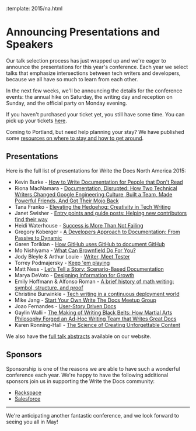 :template: 2015/na.html

# Announcing Presentations and Speakers

Our talk selection process has just wrapped up and we're eager to
announce the presentations for this year's conference. Each year we select talks that emphasize
intersections between tech writers and developers, because we all have so much to learn from each
other.

In the next few weeks, we'll be announcing the details for the
conference events: the annual hike on Saturday, the writing 
day and reception on Sunday, and the official party on
Monday evening. 

If you haven't purchased your ticket yet, you still have some time. You can
pick up your tickets [here][tickets]. 

Coming to Portland, but need help planning your stay? We have published some [resources
on where to stay and how to get around][visiting].

[visiting]: http://writethedocs.org/conf/na/2015/visiting/
[tickets]: http://writethedocs.org/conf/na/2015/#tickets

## Presentations

Here is the full list of presentations for Write the Docs North America 2015:

 * Kevin Burke - [How to Write Documentation for People that Don't Read][speaker-kburke]
 * Riona MacNamara - [Documentation, Disrupted: How Two Technical Writers
   Changed Google Engineering Culture, Built a Team, Made Powerful Friends, And
   Got Their Mojo Back][speaker-rmacnamara]
 * Tana Franko - [Elevating the Hedgehog: Creativity in Tech Writing][speaker-tfranko]
 * Janet Swisher - [Entry points and guide posts: Helping new contributors find
   their way][speaker-jswisher]
 * Heidi Waterhouse - [Success is More Than Not Failing][speaker-hwaterhouse]
 * Gregory Koberger - [A Developers Approach to Documentation: From Passive to
   Dynamic][speaker-gkoberger]
 * Garen Torikian - [How GitHub uses GitHub to document GitHub][speaker-gtorikian]
 * Mo Nishiyama - [What Can Brownfield Do For You?][speaker-mnishiyama]
 * Jody Bleyle & Arthur Louie - [Writer, Meet Tester][speaker-jbleyle-alouie]
 * Torrey Podmajersky - [Keep 'em playing][speaker-tpodmajersky]
 * Matt Ness - [Let’s Tell a Story: Scenario-Based Documentation][speaker-mness]
 * Marya DeVoto - [Designing Information for Growth][speaker-mdevoto]
 * Emily Hoffmann & Alfonso Roman - [A brief history of math writing: symbol,
   structure, and proof][speaker-ehoffmann-aroman]
 * Christine Burwinkle - [Tech writing in a continuous deployment world][speaker-cburwinkle]
 * Mike Jang - [Start Your Own Write The Docs Meetup Group][speaker-mjang]
 * Joao Fernandes - [User-Story Driven Docs][speaker-jfernandes]
 * Gaylin Walli - [The Making of Writing Black Belts: How Martial Arts
   Philosophy Forged an Ad-Hoc Writing Team that Writes Great
   Docs][speaker-gwalli]
 * Karen Ronning-Hall - [The Science of Creating Unforgettable Content][speaker-kronninghall]

We also have the [full talk abstracts][speakers] available on our website.

[speakers]: /conf/na/2015/speakers/
[speaker-kburke]: /conf/na/2015/speakers/#speaker-kburke
[speaker-rmacnamara]: /conf/na/2015/speakers/#speaker-rmacnamara
[speaker-tfranko]: /conf/na/2015/speakers/#speaker-tfranko
[speaker-jswisher]: /conf/na/2015/speakers/#speaker-jswisher
[speaker-hwaterhouse]: /conf/na/2015/speakers/#speaker-hwaterhouse
[speaker-gkoberger]: /conf/na/2015/speakers/#speaker-gkoberger
[speaker-gtorikian]: /conf/na/2015/speakers/#speaker-gtorikian
[speaker-mnishiyama]: /conf/na/2015/speakers/#speaker-mnishiyama
[speaker-jbleyle-alouie]: /conf/na/2015/speakers/#speaker-jbleyle-alouie
[speaker-tpodmajersky]: /conf/na/2015/speakers/#speaker-tpodmajersky
[speaker-mness]: /conf/na/2015/speakers/#speaker-mness
[speaker-mdevoto]: /conf/na/2015/speakers/#speaker-mdevoto
[speaker-ehoffmann-aroman]: /conf/na/2015/speakers/#speaker-ehoffmann-aroman
[speaker-cburwinkle]: /conf/na/2015/speakers/#speaker-cburwinkle
[speaker-mjang]: /conf/na/2015/speakers/#speaker-mjang
[speaker-jfernandes]: /conf/na/2015/speakers/#speaker-jfernandes
[speaker-gwalli]: /conf/na/2015/speakers/#speaker-gwalli
[speaker-kronninghall]: /conf/na/2015/speakers/#speaker-kronninghall

## Sponsors

Sponsorship is one of the reasons we are able to have such a wonderful
conference each year. We're happy to have the following additional sponsors join us
in supporting the Write the Docs community:

 * [Rackspace](http://rackspace.com/)
 * [Salesforce](http://salesforce.com/)

----

We're anticipating another fantastic conference, and we look forward to
seeing you all in May! 
